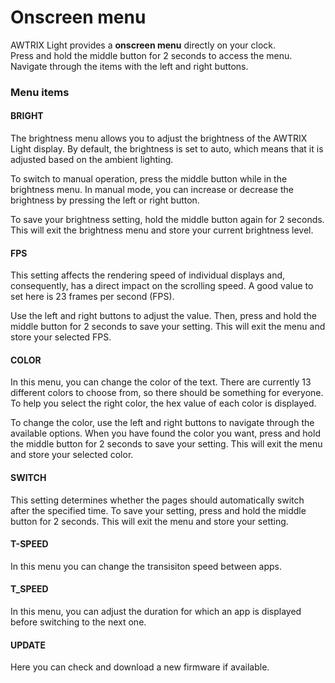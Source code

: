 # Onscreen menu

AWTRIX Light provides a **onscreen menu** directly on your clock.  
Press and hold the middle button for 2 seconds to access the menu.  
Navigate through the items with the left and right buttons.

### Menu items

#### BRIGHT
The brightness menu allows you to adjust the brightness of the AWTRIX Light display. By default, the brightness is set to auto, which means that it is adjusted based on the ambient lighting.

To switch to manual operation, press the middle button while in the brightness menu. In manual mode, you can increase or decrease the brightness by pressing the left or right button.

To save your brightness setting, hold the middle button again for 2 seconds. This will exit the brightness menu and store your current brightness level.

#### FPS
This setting affects the rendering speed of individual displays and, consequently, has a direct impact on the scrolling speed. A good value to set here is 23 frames per second (FPS).

Use the left and right buttons to adjust the value. Then, press and hold the middle button for 2 seconds to save your setting. This will exit the menu and store your selected FPS.

#### COLOR
In this menu, you can change the color of the text. There are currently 13 different colors to choose from, so there should be something for everyone. To help you select the right color, the hex value of each color is displayed.

To change the color, use the left and right buttons to navigate through the available options. When you have found the color you want, press and hold the middle button for 2 seconds to save your setting. This will exit the menu and store your selected color.

#### SWITCH
This setting determines whether the pages should automatically switch after the specified time. To save your setting, press and hold the middle button for 2 seconds. This will exit the menu and store your setting.
  
#### T-SPEED  
In this menu you can change the transisiton speed between apps.  
  
#### T_SPEED  
In this menu, you can adjust the duration for which an app is displayed before switching to the next one.  

#### UPDATE   
Here you can check and download a new firmware if available.
